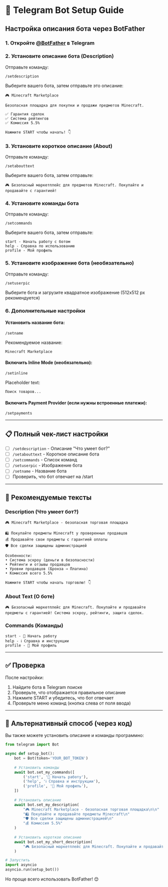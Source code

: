 # 🤖 Telegram Bot Setup Guide

## Настройка описания бота через BotFather

### 1. Откройте [@BotFather](https://t.me/botfather) в Telegram

### 2. Установите описание бота (Description)

Отправьте команду:
```
/setdescription
```

Выберите вашего бота, затем отправьте это описание:

```
🎮 Minecraft Marketplace

Безопасная площадка для покупки и продажи предметов Minecraft.

✅ Гарантия сделок
✅ Система рейтингов
✅ Комиссия 5.5%

Нажмите START чтобы начать! 👇
```

### 3. Установите короткое описание (About)

Отправьте команду:
```
/setabouttext
```

Выберите вашего бота, затем отправьте:

```
🎮 Безопасный маркетплейс для предметов Minecraft. Покупайте и продавайте с гарантией!
```

### 4. Установите команды бота

Отправьте команду:
```
/setcommands
```

Выберите вашего бота, затем отправьте:

```
start - Начать работу с ботом
help - Справка по использованию
profile - Мой профиль
```

### 5. Установите изображение бота (необязательно)

Отправьте команду:
```
/setuserpic
```

Выберите бота и загрузите квадратное изображение (512x512 px рекомендуется)

### 6. Дополнительные настройки

#### Установить название бота:
```
/setname
```

Рекомендуемое название:
```
Minecraft Marketplace
```

#### Включить Inline Mode (необязательно):
```
/setinline
```

Placeholder text:
```
Поиск товаров...
```

#### Включить Payment Provider (если нужны встроенные платежи):
```
/setpayments
```

---

## 📋 Полный чек-лист настройки

- [ ] `/setdescription` - Описание "Что умеет бот?"
- [ ] `/setabouttext` - Короткое описание бота
- [ ] `/setcommands` - Список команд
- [ ] `/setuserpic` - Изображение бота
- [ ] `/setname` - Название бота
- [ ] Проверить, что бот отвечает на /start

---

## 🎯 Рекомендуемые тексты

### Description (Что умеет бот?)
```
🎮 Minecraft Marketplace - безопасная торговая площадка

🛍 Покупайте предметы Minecraft у проверенных продавцов
💰 Продавайте свои предметы с гарантией оплаты
🛡 Все сделки защищены администрацией

Особенности:
• Система эскроу (деньги в безопасности)
• Рейтинги и отзывы продавцов
• Уровни продавцов (Бронза → Платина)
• Комиссия всего 5.5%

Нажмите START чтобы начать торговлю! 👇
```

### About Text (О боте)
```
🎮 Безопасный маркетплейс для Minecraft. Покупайте и продавайте предметы с гарантией! Система эскроу, рейтинги, защита сделок.
```

### Commands (Команды)
```
start - 🚀 Начать работу
help - ℹ️ Справка и инструкции
profile - 👤 Мой профиль
```

---

## ✅ Проверка

После настройки:
1. Найдите бота в Telegram поиске
2. Проверьте, что отображается правильное описание
3. Нажмите START и убедитесь, что бот отвечает
4. Проверьте меню команд (кнопка слева от поля ввода)

---

## 🔧 Альтернативный способ (через код)

Вы также можете установить описание и команды программно:

```python
from telegram import Bot

async def setup_bot():
    bot = Bot(token='YOUR_BOT_TOKEN')
    
    # Установить команды
    await bot.set_my_commands([
        ('start', '🚀 Начать работу'),
        ('help', 'ℹ️ Справка и инструкции'),
        ('profile', '👤 Мой профиль'),
    ])
    
    # Установить описание
    await bot.set_my_description(
        "🎮 Minecraft Marketplace - безопасная торговая площадка\n\n"
        "🛍 Покупайте и продавайте предметы Minecraft\n"
        "🛡 Все сделки защищены администрацией\n"
        "💰 Комиссия 5.5%"
    )
    
    # Установить короткое описание
    await bot.set_my_short_description(
        "🎮 Безопасный маркетплейс для Minecraft. Покупайте и продавайте с гарантией!"
    )

# Запустить
import asyncio
asyncio.run(setup_bot())
```

Но проще всего использовать BotFather! 😊
